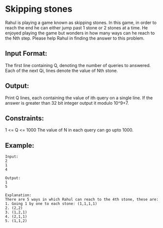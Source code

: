 # Skipping stones

Rahul is playing a game known as skipping stones. In this game, in order to reach the end he can either jump past 1 stone or 2 stones at a time. He enjoyed playing the game but 
wonders in how many ways can he reach to the Nth step. Please help Rahul in finding the answer to this problem.

## Input Format:
The first line containing Q, denoting the number of queries to answered.
Each of the next Qi, lines denote the value of Nth stone.

## Output:
Print Q lines, each containing the value of ith query on a single line. If the answer is greater than 32 bit integer output it modulo 10^9+7.

## Constraints:
1 <= Q <= 1000
The value of N in each query can go upto 1000.


## Example:
```
Input:
2
1
4

Output:
1
5

Explanation:
There are 5 ways in which Rahul can reach to the 4th stone, these are:
1. Going 1 by one to each stone: (1,1,1,1)
2. (2,2)
3. (1,2,1)
4. (2,1,1)
5. (1,1,2)
```